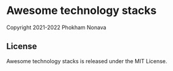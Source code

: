 Awesome technology stacks
=========================

Copyright 2021-2022 Phokham Nonava


License
-------
Awesome technology stacks is released under the MIT License.

